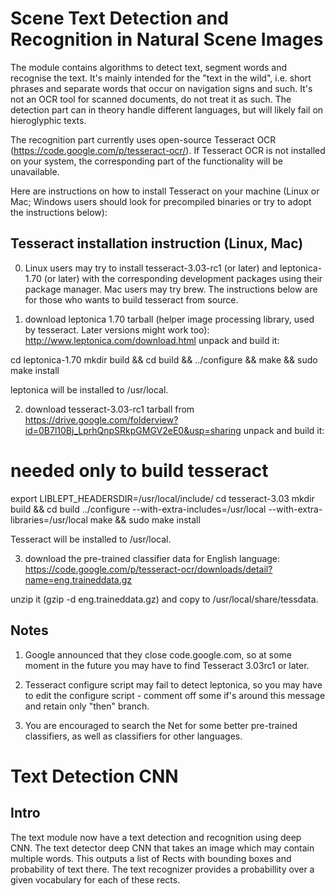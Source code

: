 Scene Text Detection and Recognition in Natural Scene Images
============================================================

The module contains algorithms to detect text, segment words and recognise the text.
It's mainly intended for the "text in the wild", i.e. short phrases and separate words that occur on navigation signs and such. It's not an OCR tool for scanned documents, do not treat it as such.
The detection part can in theory handle different languages, but will likely fail on hieroglyphic texts.

The recognition part currently uses open-source Tesseract OCR (https://code.google.com/p/tesseract-ocr/). If Tesseract OCR is not installed on your system, the corresponding part of the functionality will be unavailable.

Here are instructions on how to install Tesseract on your machine (Linux or Mac; Windows users should look for precompiled binaries or try to adopt the instructions below):

Tesseract installation instruction (Linux, Mac)
-----------------------------------------------

0. Linux users may try to install tesseract-3.03-rc1 (or later) and leptonica-1.70 (or later) with the corresponding development packages using their package manager. Mac users may try brew. The instructions below are for those who wants to build tesseract from source.

1. download leptonica 1.70 tarball (helper image processing library, used by tesseract. Later versions might work too):
http://www.leptonica.com/download.html
unpack and build it:

cd leptonica-1.70
mkdir build && cd build && ../configure && make && sudo make install

leptonica will be installed to /usr/local.

2. download tesseract-3.03-rc1 tarball from https://drive.google.com/folderview?id=0B7l10Bj_LprhQnpSRkpGMGV2eE0&usp=sharing
unpack and build it:

# needed only to build tesseract
export LIBLEPT_HEADERSDIR=/usr/local/include/
cd tesseract-3.03
mkdir build && cd build
../configure --with-extra-includes=/usr/local --with-extra-libraries=/usr/local
make && sudo make install

Tesseract will be installed to /usr/local.

3. download the pre-trained classifier data for English language:
https://code.google.com/p/tesseract-ocr/downloads/detail?name=eng.traineddata.gz

unzip it (gzip -d eng.traineddata.gz) and copy to /usr/local/share/tessdata.

Notes
-----
1. Google announced that they close code.google.com, so at some moment in the future you may have to find Tesseract 3.03rc1 or later.

2. Tesseract configure script may fail to detect leptonica, so you may have to edit the configure script - comment off some if's around this message and retain only "then" branch.

3. You are encouraged to search the Net for some better pre-trained classifiers, as well as classifiers for other languages.


Text Detection CNN
=================

Intro
-----

The text module now have a text detection and recognition using deep CNN. The text detector deep CNN that takes an image which may contain multiple words. This outputs a list of Rects with bounding boxes and probability of text there. The text recognizer provides a probabillity over a given vocabulary for each of these rects.
